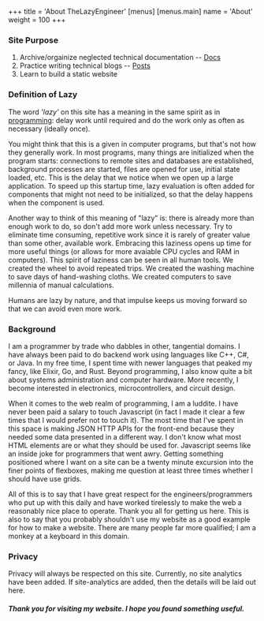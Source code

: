 +++
title = 'About TheLazyEngineer'
[menus]
  [menus.main]
    name = 'About'
    weight = 100
+++

### Site Purpose

1. Archive/orgainize neglected technical documentation -- [Docs](/docs)
2. Practice writing technical blogs -- [Posts](/posts)
3. Learn to build a static website

### Definition of Lazy

The word *'lazy'* on this site has a meaning in the same spirit as in [programming](https://en.wikipedia.org/wiki/Lazy_evaluation): delay work until required and do the work only as often as necessary (ideally once).

You might think that this is a given in computer programs, but that's not how they generally work.  In most programs, many things are initialized when the program starts: connections to remote sites and databases are established, background processes are started, files are opened for use, initial state loaded, etc.  This is the delay that we notice when we open up a large application.  To speed up this startup time, lazy evaluation is often added for components that might not need to be initialized, so that the delay happens when the component is used.

Another way to think of this meaning of "lazy" is: there is already more than enough work to do, so don't add more work unless necessary.  Try to eliminate time consuming, repetitive work since it is rarely of greater value than some other, available work.  Embracing this laziness opens up time for more useful things (or allows for more avaiable CPU cycles and RAM in computers).  This spirit of laziness can be seen in all human tools.  We created the wheel to avoid repeated trips.  We created the washing machine to save days of hand-washing cloths.  We created computers to save millennia of manual calculations.

Humans are lazy by nature, and that impulse keeps us moving forward so that we can avoid even more work.

### Background

I am a programmer by trade who dabbles in other, tangential domains.  I have always been paid to do backend work using languages like C++, C#, or Java.  In my free time, I spent time with newer languages that peaked my fancy, like Elixir, Go, and Rust.  Beyond programming, I also know quite a bit about systems administration and computer hardware.  More recently, I become interested in electronics, microcontrollers, and circuit design.

When it comes to the web realm of programming, I am a luddite.  I have never been paid a salary to touch Javascript (in fact I made it clear a few times that I would prefer not to touch it).  The most time that I've spent in this space is making JSON HTTP APIs for the front-end because they needed some data presented in a different way.  I don't know what most HTML elements are or what they should be used for.  Javascript seems like an inside joke for programmers that went awry.  Getting something positioned where I want on a site can be a twenty minute excursion into the finer points of flexboxes, making me question at least three times whether I should have use grids.

All of this is to say that I have great respect for the engineers/programmers who put up with this daily and have worked tirelessly to make the web a reasonably nice place to operate.  Thank you all for getting us here.  This is also to say that you probably shouldn't use my website as a good example for how to make a website.  There are many people far more qualified; I am a monkey at a keyboard in this domain.

### Privacy

Privacy will always be respected on this site.  Currently, no site analytics have been added.  If site-analytics are added, then the details will be laid out here.

#### *Thank you for visiting my website.  I hope you found something useful.*
